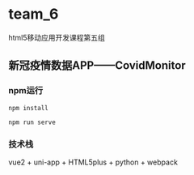 # team_6
html5移动应用开发课程第五组
## 新冠疫情数据APP——CovidMonitor

### npm运行
```
npm install
```
```
npm run serve
```
### 技术栈
vue2 + uni-app + HTML5plus + python + webpack 
